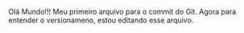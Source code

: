 Olá Mundo!!!
Meu primeiro arquivo para o commit do Git.
Agora para entender o versionameno, estou editando esse arquivo.

